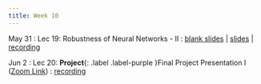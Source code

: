 ```yaml
---
title: Week 10
---
```


May 31
: Lec 19: Robustness of Neural Networks - II
: [blank slides](#) \| [slides](#) \| [recording](#)

Jun 2
: Lec 20: **Project**{: .label .label-purple }Final Project Presentation I ([Zoom Link](https://ucsd.zoom.us/j/92870101766))
: [recording](#)